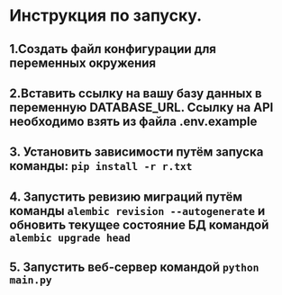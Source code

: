# Инструкция по запуску.
## 1.Создать файл конфигурации для переменных окружения
## 2.Вставить ссылку на вашу базу данных в переменную DATABASE_URL. Ссылку на API необходимо взять из файла .env.example
## 3. Установить зависимости путём запуска команды: `pip install -r r.txt`
## 4. Запустить ревизию миграций путём команды `alembic revision --autogenerate` и обновить текущее состояние БД командой `alembic upgrade head`
## 5. Запустить веб-сервер командой `python main.py`
